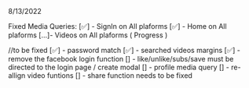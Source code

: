 8/13/2022

Fixed Media Queries:
[✅] - SignIn on All plaforms
[✅] - Home on All plaforms
[...]- Videos on All plaforms ( Progress )

//to be fixed
[✅] - password match
[✅] - searched videos margins
[✅] - remove the facebook login function
[] - like/unlike/subs/save must be directed to the login page / create modal
[] - profile media query
[] - re-allign video funtions
[] - share function needs to be fixed
